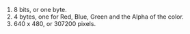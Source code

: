 1. 8 bits, or one byte.
2. 4 bytes, one for Red, Blue, Green and the Alpha of the color.
3. 640 x 480, or 307200 pixels.
